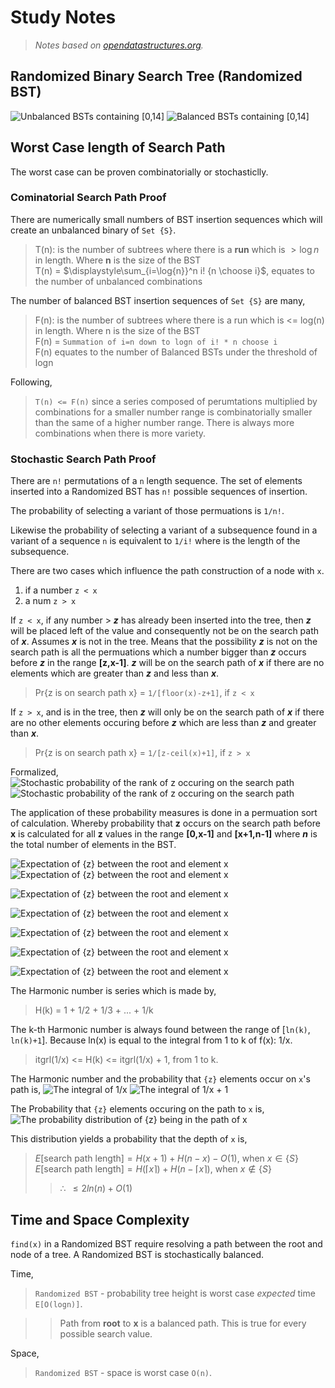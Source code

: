 # Study Notes
> _Notes based on [opendatastructures.org][1]._

## Randomized Binary Search Tree (Randomized BST)
![Unbalanced BSTs containing [0,14]][0]
![Balanced BSTs containing [0,14]][1]

## Worst Case length of Search Path
The worst case can be proven combinatorially or stochasticlly.

### Cominatorial Search Path Proof
There are numerically small numbers of BST insertion sequences which will create an unbalanced binary of `Set {S}`.
> T(n): is the number of subtrees where there is a __run__ which is $`\gt \log{n}`$ in length. Where __n__ is the size of the BST<br>
> T(n) = $`\displaystyle\sum_{i=\log{n}}^n i! {n \choose i}`$, equates to the number of unbalanced combinations

The number of balanced BST insertion sequences of `Set {S}` are many,
> F(n): is the number of subtrees where there is a run which is <= log(n) in length. Where n is the size of the BST<br>
> F(n) = `Summation of i=n down to logn of i! * n choose i`<br>
> F(n) equates to the number of Balanced BSTs under the threshold of logn

Following,
> `T(n) <= F(n)` since a series composed of perumtations multiplied by combinations for a smaller number range is combinatorially smaller than the same of a higher number range. There is always more combinations when there is more variety.

### Stochastic Search Path Proof
There are `n!` permutations of a `n` length sequence. The set of elements inserted into a Randomized BST has `n!` possible sequences of insertion.

The probability of selecting a variant of those permuations is `1/n!`.

Likewise the probability of selecting a variant of a subsequence found in a variant of a sequence `n` is equivalent to `1/i!` where is the length of the subsequence.

There are two cases which influence the path construction of a node with `x`.
1. if a number `z < x`
2. a num `z > x` 

If `z < x`, if any number > ___z___ has already been inserted into the tree, then ___z___ will be placed left of the value and consequently not be on the search path of ___x___. Assumes ___x___ is not in the tree. Means that the possibility ___z___ is not on the search path is all the permuations which a number bigger than ___z___ occurs before ___z___ in the range <b>[z,x-1]</b>. ___z___ will be on the search path of ___x___ if there are no elements which are greater than ___z___ and less than ___x___.
> Pr{z is on search path x} = `1/[floor(x)-z+1]`, if `z < x`

If `z > x`, and is in the tree, then ___z___ will only be on the search path of ___x___ if there are no other elements occuring before ___z___ which are less than ___z___ and greater than ___x___. 
> Pr{z is on search path x} = `1/[z-ceil(x)+1]`, if `z > x`

Formalized,<br>
![Stochastic probability of the rank of z occuring on the search path][probability_eq_0]
![Stochastic probability of the rank of z occuring on the search path][probability_eq_1]

The application of these probability measures is done in a permuation sort of calculation. Whereby probability that __z__ occurs on the search path before __x__ is calculated for all __z__ values in the range <b>[0,x-1]</b> and <b>[x+1,n-1]</b> where ___n___ is the total number of elements in the BST.

![Expectation of {z} between the root and element x][stochastic_0]
![Expectation of {z} between the root and element x][stochastic_1]

![Expectation of {z} between the root and element x][stochastic_2]

![Expectation of {z} between the root and element x][stochastic_3]

![Expectation of {z} between the root and element x][stochastic_4]

![Expectation of {z} between the root and element x][stochastic_5]

![Expectation of {z} between the root and element x][stochastic_6]

The Harmonic number is series which is made by,
> H(k) = 1 + 1/2 + 1/3 + ... + 1/k

The k-th Harmonic number is always found between the range of [`ln(k)`, `ln(k)+1`]. Because ln(x) is equal to the integral from 1 to k of f(x): 1/x.
> itgrl(1/x)  <=   H(k)  <=   itgrl(1/x) + 1, from 1 to k.

The Harmonic number and the probability that `{z}` elements occur on `x`'s path is,
![The integral of 1/x][ln_0]
![The integral of 1/x + 1][ln_1]

The Probability that `{z}` elements occuring on the path to `x` is,<br>
![The probability distribution of {z} being in the path of x][probability_dist]

This distribution yields a probability that the depth of `x` is,
> $`E[\text {search path length}] = H(x+1) + H(n-x) - O(1)`$, when $`x \in \{S\}`$<br>
> $`E[\text {search path length}] = H(\lceil x \rceil) + H(n- \lceil x \rceil)`$, when $`x \notin \{S\}`$
> > $`\therefore \text{ }\leq 2ln(n) + O(1)`$

## Time and Space Complexity

`find(x)` in a Randomized BST require resolving a path between the root and node of a tree. A Randomized BST is stochastically balanced.

Time,
> `Randomized BST` - probability tree height is worst case _expected_ time `E[O(logn)]`.

> > Path from __root__ to __x__ is a balanced path. This is true for every possible search value.

Space,
> `Randomized BST` - space is worst case `O(n)`.

[0]: http://opendatastructures.org/ods-java/img2843.png
[1]: http://opendatastructures.org/ods-java/img2844.png
[probability_eq_0]: http://opendatastructures.org/ods-java/img2941.png
[probability_eq_1]: http://opendatastructures.org/ods-java/img2942.png
[stochastic_0]: http://opendatastructures.org/ods-java/img2949.png
[stochastic_1]: http://opendatastructures.org/ods-java/img2950.png
[stochastic_2]: http://opendatastructures.org/ods-java/img2951.png
[stochastic_3]: http://opendatastructures.org/ods-java/img2952.png
[stochastic_4]: http://opendatastructures.org/ods-java/img2953.png
[stochastic_5]: http://opendatastructures.org/ods-java/img2954.png
[stochastic_6]: http://opendatastructures.org/ods-java/img2955.png

[ln_0]: http://opendatastructures.org/ods-java/img2878.png
[ln_1]: http://opendatastructures.org/ods-java/img2879.png

[probability_dist]: http://opendatastructures.org/ods-java/img2957.png